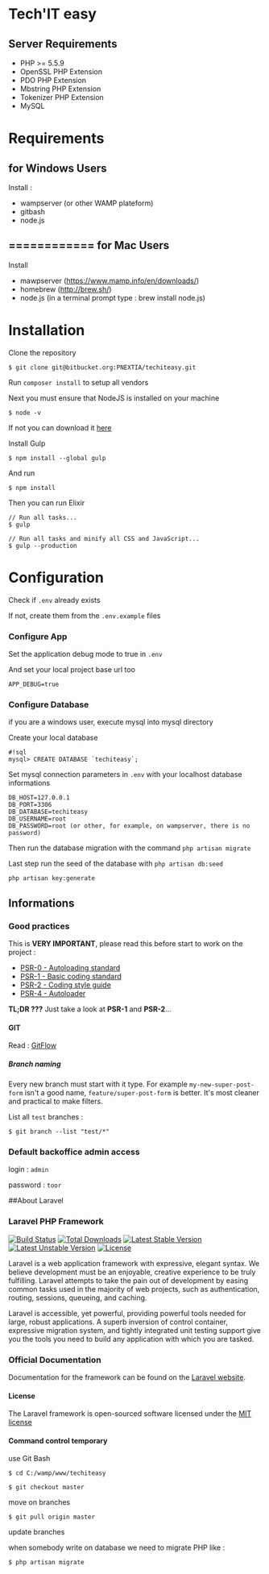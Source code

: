 Tech'IT easy
============

Server Requirements
-------------------

* PHP >= 5.5.9
* OpenSSL PHP Extension
* PDO PHP Extension
* Mbstring PHP Extension
* Tokenizer PHP Extension
* MySQL

Requirements
============
for Windows Users
-----------

Install :
- wampserver (or other WAMP plateform)
- gitbash
- node.js

============
for Mac Users
-----------

Install

- mawpserver (https://www.mamp.info/en/downloads/)
- homebrew (http://brew.sh/)
- node.js (in a terminal prompt type : brew install node.js)

Installation
=============

Clone the repository
```
$ git clone git@bitbucket.org:PNEXTIA/techiteasy.git
```

Run `composer install` to setup all vendors

Next you must ensure that NodeJS is installed on your machine

```
$ node -v
```
If not you can download it [here](https://nodejs.org/en/download/)

Install Gulp

```
$ npm install --global gulp
```

And run

```
$ npm install
```

Then you can run Elixir

```
// Run all tasks...
$ gulp

// Run all tasks and minify all CSS and JavaScript...
$ gulp --production
```

Configuration
=============

Check if `.env` already exists

If not, create them from the `.env.example` files

### Configure App

Set the application debug mode to true in `.env`

And set your local project base url too
```
APP_DEBUG=true
```

### Configure Database

if you are a windows user, execute mysql into mysql directory

Create your local database
```
#!sql
mysql> CREATE DATABASE `techiteasy`;
```

Set mysql connection parameters in `.env` with your localhost database informations
```
DB_HOST=127.0.0.1
DB_PORT=3306
DB_DATABASE=techiteasy
DB_USERNAME=root
DB_PASSWORD=root (or other, for example, on wampserver, there is no password)
```
Then run the database migration with the command `php artisan migrate`

Last step run the seed of the database with `php artisan db:seed`

```
php artisan key:generate
```

Informations
-------------

### Good practices

This is **VERY IMPORTANT**, please read this before start to work on the project :

* [PSR-0 - Autoloading standard](https://github.com/php-fig/fig-standards/blob/master/accepted/PSR-0.md)
* [PSR-1 - Basic coding standard](https://github.com/php-fig/fig-standards/blob/master/accepted/PSR-1-basic-coding-standard.md)
* [PSR-2 - Coding style guide](https://github.com/php-fig/fig-standards/blob/master/accepted/PSR-2-coding-style-guide.md)
* [PSR-4 - Autoloader](https://github.com/php-fig/fig-standards/blob/master/accepted/PSR-4-autoloader.md)

**TL;DR ???** Just take a look at **PSR-1** and **PSR-2**...

#### GIT

Read : [GitFlow](https://fr.atlassian.com/git/tutorials/comparing-workflows/gitflow-workflow)

##### Branch naming

Every new branch must start with it type. For example `my-new-super-post-form` isn't a good name, `feature/super-post-form` is better. It's most cleaner and practical to make filters.

List all `test` branches :
```
$ git branch --list "test/*"
```

### Default backoffice admin access

login : `admin`

password : `toor`

##About Laravel

### Laravel PHP Framework

[![Build Status](https://travis-ci.org/laravel/framework.svg)](https://travis-ci.org/laravel/framework)
[![Total Downloads](https://poser.pugx.org/laravel/framework/d/total.svg)](https://packagist.org/packages/laravel/framework)
[![Latest Stable Version](https://poser.pugx.org/laravel/framework/v/stable.svg)](https://packagist.org/packages/laravel/framework)
[![Latest Unstable Version](https://poser.pugx.org/laravel/framework/v/unstable.svg)](https://packagist.org/packages/laravel/framework)
[![License](https://poser.pugx.org/laravel/framework/license.svg)](https://packagist.org/packages/laravel/framework)

Laravel is a web application framework with expressive, elegant syntax. We believe development must be an enjoyable, creative experience to be truly fulfilling. Laravel attempts to take the pain out of development by easing common tasks used in the majority of web projects, such as authentication, routing, sessions, queueing, and caching.

Laravel is accessible, yet powerful, providing powerful tools needed for large, robust applications. A superb inversion of control container, expressive migration system, and tightly integrated unit testing support give you the tools you need to build any application with which you are tasked.

### Official Documentation

Documentation for the framework can be found on the [Laravel website](http://laravel.com/docs).

#### License

The Laravel framework is open-sourced software licensed under the [MIT license](http://opensource.org/licenses/MIT)


#### Command control temporary

use Git Bash

```
$ cd C:/wamp/www/techiteasy
```

```
$ git checkout master
```
move on branches

```
$ git pull origin master
```
update branches

when somebody write on database we need to migrate PHP like :

```
$ php artisan migrate
```
